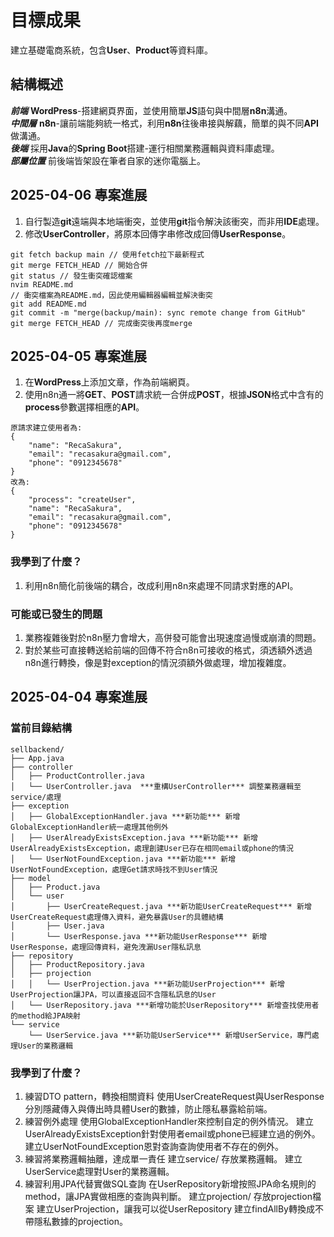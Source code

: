 # 目標成果
建立基礎電商系統，包含**User**、**Product**等資料庫。
## 結構概述
***前端*** **WordPress**-搭建網頁界面，並使用簡單**JS**語句與中間層**n8n**溝通。<br>
***中間層*** **n8n**-讓前端能夠統一格式，利用**n8n**往後串接與解藕，簡單的與不同**API**做溝通。<br>
***後端*** 採用**Java**的**Spring Boot**搭建-運行相關業務邏輯與資料庫處理。<br>
***部屬位置*** 前後端皆架設在筆者自家的迷你電腦上。<br>

## 2025-04-06 專案進展
1. 自行製造**git**遠端與本地端衝突，並使用**git**指令解決該衝突，而非用**IDE**處理。
2. 修改**UserController**，將原本回傳字串修改成回傳**UserResponse**。

```
git fetch backup main // 使用fetch拉下最新程式
git merge FETCH_HEAD // 開始合併
git status // 發生衝突確認檔案
nvim README.md
// 衝突檔案為README.md，因此使用編輯器編輯並解決衝突
git add README.md
git commit -m "merge(backup/main): sync remote change from GitHub"
git merge FETCH_HEAD // 完成衝突後再度merge
```

## 2025-04-05 專案進展
1. 在**WordPress**上添加文章，作為前端網頁。<br>
2. 使用n8n通一將**GET**、**POST**請求統一合併成**POST**，根據**JSON**格式中含有的**process**參數選擇相應的**API**。<br>

```
原請求建立使用者為:
{
    "name": "RecaSakura",
    "email": "recasakura@gmail.com",
    "phone": "0912345678"
}
改為:
{
    "process": "createUser",
    "name": "RecaSakura",
    "email": "recasakura@gmail.com",
    "phone": "0912345678"
}
```
### 我學到了什麼？
1. 利用n8n簡化前後端的耦合，改成利用n8n來處理不同請求對應的API。
### 可能或已發生的問題
1. 業務複雜後對於n8n壓力會增大，高併發可能會出現速度過慢或崩潰的問題。<br>
2. 對於某些可直接轉送給前端的回傳不符合n8n可接收的格式，須透額外透過n8n進行轉換，像是對exception的情況須額外做處理，增加複雜度。<br>

## 2025-04-04 專案進展
### 當前目錄結構
```
sellbackend/
├── App.java
├── controller
│   ├── ProductController.java
│   └── UserController.java  ***重構UserController*** 調整業務邏輯至service/處理
├── exception
│   ├── GlobalExceptionHandler.java ***新功能*** 新增GlobalExceptionHandler統一處理其他例外
│   ├── UserAlreadyExistsException.java ***新功能*** 新增UserAlreadyExistsException，處理創建User已存在相同email或phone的情況
│   └── UserNotFoundException.java ***新功能*** 新增UserNotFoundException，處理Get請求時找不到User情況
├── model
│   ├── Product.java
│   └── user
│       ├── UserCreateRequest.java ***新功能UserCreateRequest*** 新增UserCreateRequest處理傳入資料，避免暴露User的具體結構
│       ├── User.java
│       └── UserResponse.java ***新功能UserResponse*** 新增UserResponse，處理回傳資料，避免洩漏User隱私訊息
├── repository
│   ├── ProductRepository.java
│   ├── projection
│   │   └── UserProjection.java ***新功能UserProjection*** 新增UserProjection讓JPA，可以直接返回不含隱私訊息的User
│   └── UserRepository.java ***新增功能於UserRepository*** 新增查找使用者的method給JPA映射
└── service
    └── UserService.java ***新功能UserService*** 新增UserService，專門處理User的業務邏輯

```
### 我學到了什麼？
1. 練習DTO pattern，轉換相關資料
 使用UserCreateRequest與UserResponse分別隱藏傳入與傳出時具體User的數據，防止隱私暴露給前端。<br>
2. 練習例外處理
 使用GlobalExceptionHandler來控制自定的例外情況。
 建立UserAlreadyExistsException針對使用者email或phone已經建立過的例外。
 建立UserNotFoundException恩對查詢查詢使用者不存在的例外。
3. 練習將業務邏輯抽離，達成單一責任
 建立service/ 存放業務邏輯。
 建立UserService處理對User的業務邏輯。
4. 練習利用JPA代替實做SQL查詢
 在UserRepository新增按照JPA命名規則的method，讓JPA實做相應的查詢與判斷。
 建立projection/ 存放projection檔案
 建立UserProjection，讓我可以從UserRepository 建立findAllBy轉換成不帶隱私數據的projection。
